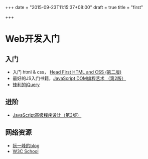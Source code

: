 +++
date = "2015-09-23T11:15:37+08:00"
draft = true
title = "first"

+++

# Web开发入门

## 入门

* 入门 html & css， [Head First HTML and CSS (第二版)](http://book.douban.com/subject/25752357/)
* 最好的JS入门书籍，[JavaScript DOM编程艺术 （第2版）](http://book.douban.com/subject/6038371/)
* [锋利的jQuery](http://book.douban.com/subject/10792216/)

## 进阶

* [JavaScript高级程序设计（第3版）](http://book.douban.com/subject/10546125/)

## 网络资源

* [阮一峰的blog](http://www.ruanyifeng.com/home.html)
* [W3C School](http://www.w3school.com.cn/)
